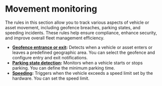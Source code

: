 # Movement monitoring

The rules in this section allow you to track various aspects of vehicle or asset movement, including geofence breaches, parking states, and speeding incidents. These rules help ensure compliance, enhance security, and improve overall fleet management efficiency.

- [**Geofence entrance or exit**](movement-monitoring/geofence-entrance-or-exit.md)**:** Detects when a vehicle or asset enters or leaves a predefined geographic area. You can select the geofence and configure entry and exit notifications.
- [**Parking state detection**](https://squaregps.atlassian.net/wiki/spaces/USERDOCSOLD/pages/2909014673/Parking+state+detection?atlOrigin=eyJpIjoiOTAwMzQzZGY0OWUwNGYzZmE4MTVkZGIxODkwNTkxYTQiLCJwIjoiYyJ9)**:** Monitors when a vehicle starts or stops parking. You can define the minimum parking time.
- [**Speeding**](movement-monitoring/speeding.md)**:** Triggers when the vehicle exceeds a speed limit set by the hardware. You can set the speed limit.